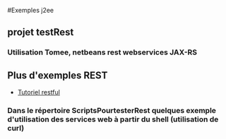 #Exemples j2ee

## projet testRest

### Utilisation Tomee, netbeans rest webservices JAX-RS

## Plus d'exemples REST

* [Tutoriel restful](Rest)

### Dans le répertoire ScriptsPourtesterRest quelques exemple d'utilisation des services web à partir du shell (utilisation de curl)


